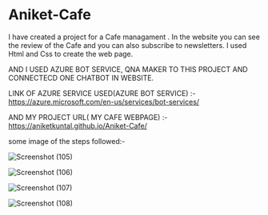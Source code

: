 # Aniket-Cafe
I  have  created a project for a Cafe managament .
In the website you can see the review of the Cafe  and you can also  subscribe  to newsletters.
I used  Html and Css to create the web  page.


AND I  USED AZURE  BOT SERVICE, QNA  MAKER TO THIS PROJECT  AND CONNECTECD  ONE CHATBOT IN WEBSITE.

LINK OF AZURE SERVICE USED(AZURE BOT SERVICE) :-https://azure.microsoft.com/en-us/services/bot-services/

AND MY PROJECT URL( MY CAFE WEBPAGE) :- https://aniketkuntal.github.io/Aniket-Cafe/

some image of the steps followed:-


![Screenshot (105)](https://user-images.githubusercontent.com/57865239/163986431-53b7167d-8aef-4127-abb6-150067c37780.png)

![Screenshot (106)](https://user-images.githubusercontent.com/57865239/163986455-771ac19d-a9fc-4859-9a0a-396bf54d52c5.png)

![Screenshot (107)](https://user-images.githubusercontent.com/57865239/163986563-72958e20-ee8e-4285-9856-bc6969344148.png)

![Screenshot (108)](https://user-images.githubusercontent.com/57865239/163986580-a7c77359-dc94-4941-93f3-d625899607e9.png)
